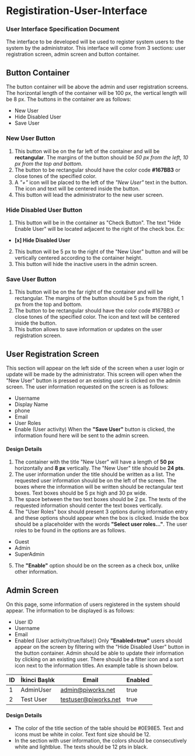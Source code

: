 # Registiration-User-Interface

### **User Interface Specification Document**

The interface to be developed will be used to register system users to the system by the administrator. This interface will come from 3 sections: user registration screen, admin screen and button container.

## Button Container

The button container will be above the admin and user registration screens. The horizontal length of the container will be 100 px, the vertical length will be 8 px. The buttons in the container are as follows:
- New User
- Hide Disabled User
- Save User

### New User Button

1. This button will be on the far left of the container and will be **rectangular**. The margins of the button should be *50 px from the left, 10 px from the top and bottom*.
2. The button to be rectangular should have the color code **#167BB3** or close tones of the specified color.
3. A *"+"* icon will be placed to the left of the *"New User"* text in the button. The icon and text will be centered inside the button.
4. This button will lead the administrator to the new user screen.

### Hide Disabled User Button

1. This button will be in the container as "Check Button". The text "Hide Enable User" will be located adjacent to the right of the check box. Ex:
- **[x] Hide Disabled User**
2. This button will be 5 px to the right of the "New User" button and will be vertically centered according to the container height.
3. This button will hide the inactive users in the admin screen. 

### Save User Button

1. This button will be on the far right of the container and will be rectangular. The margins of the button should be 5 px from the right, 1 px from the top and bottom.
2. The button to be rectangular should have the color code #167BB3 or close tones of the specified color.
The icon and text will be centered inside the button.
3. This button allows to save information or updates on the user registration screen.

## User Registration Screen

This section will appear on the left side of the screen when a user login or update will be made by the administrator. This screen will open when the "New User" button is pressed or an existing user is clicked on the admin screen. The user information requested on the screen is as follows:
- Username
- Display Name
- phone
- Email
- User Roles
- Enable (User activity)
When the **"Save User"** button is clicked, the information found here will be sent to the admin screen.
#### Design Details

1. The container with the title "New User" will have a length of **50 px** horizontally and **8 px** vertically. The "New User" title should be **24 pts**.
2. The user information under the title should be written as a list. The requested user information should be on the left of the screen. The boxes where the information will be written should be rectangular text boxes. Text boxes should be 5 px high and 30 px wide.
3. The space between the two text boxes should be 2 px. The texts of the requested information should center the text boxes vertically.
4. The "User Roles" box should present 3 options during information entry and these options should appear when the box is clicked. Inside the box should be a placeholder with the words **"Select user roles..."**. The user roles to be found in the options are as follows.
- Guest
- Admin
- SuperAdmin
5. The **"Enable"** option should be on the screen as a check box, unlike other information. 

## Admin Screen

On this page, some information of users registered in the system should appear. The information to be displayed is as follows:
- User ID
- Username
- Email
- Enabled (User activity(true/false))
Only **"Enabled=true"** users should appear on the screen by filtering with the "Hide Disabled User" button in the button container. Admin should be able to update their information by clicking on an existing user. 
There should be a filter icon and a sort icon next to the information titles. An example table is shown below.


| ID | İkinci Başlık |         Email        | Enabled |
| -- | ------------- | -------------------- | ------- |  
| 1  |   AdminUser   | admin@piworks.net    |   true  |
| 2  |   Test User   | testuser@piworks.net |   true  |

#### Design Details

- The color of the title section of the table should be #0E98E5. Text and icons must be white in color. Text font size should be 12.
- In the section with user information, the colors should be consecutively white and lightblue. The texts should be 12 pts in black.
